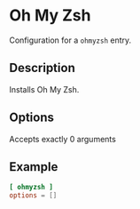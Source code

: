 # Oh My Zsh

Configuration for a `ohmyzsh` entry.

## Description

Installs Oh My Zsh.

## Options

Accepts exactly 0 arguments

## Example

```toml
[ ohmyzsh ]
options = []
```
